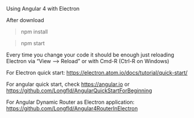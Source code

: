 
Using Angular 4 with Electron



After download

>npm install

>npm start



Every time you change your code it should be enough just reloading Electron via “View ⟶ Reload” or with Cmd-R (Ctrl-R on Windows)

For  Electron quick start:
https://electron.atom.io/docs/tutorial/quick-start/

For angular quick start, check https://angular.io
or https://github.com/Longfld/AngularQuickStartForBeginning

For Angular Dynamic Router as Electron application: https://github.com/Longfld/Angular4RouterInElectron
